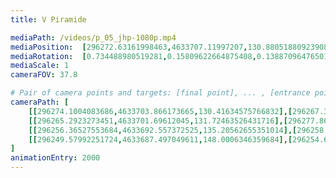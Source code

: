 ```yaml
---
title: V Piramide

mediaPath: /videos/p_05_jhp-1080p.mp4
mediaPosition:  [296272.63161998463,4633707.11997207,130.88051880923908]
mediaRotation:  [0.734488980519281,0.15809622664875408,0.13887096476501587,0.6451715862934502]
mediaScale: 1
cameraFOV: 37.8

# Pair of camera points and targets: [final point], ... , [entrance point]
cameraPath: [
    [[296274.1004083686,4633703.866173665,130.41634575766832],[296267.3684616086,4633718.779416355,132.5438055773676]],
    [[296265.2923273451,4633701.69612045,131.72463526431716],[296277.8627678812,4633712.180969248,129.6505160707448]],
    [[296256.36527553684,4633692.557372525,135.20562655351014],[296258.5674623204,4633708.729346851,132.78330952737457]],
    [[296249.57992251724,4633687.497049611,148.0006346359684],[296254.6525716697,4633701.074222707,140.11529372420452]]
]
animationEntry: 2000
---
```

